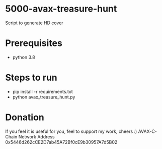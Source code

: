 # 5000-avax-treasure-hunt
Script to generate HD cover

# Prerequisites
- python 3.8
# Steps to run
- pip install -r requirements.txt
- python avax_treasure_hunt.py

# Donation
If you feel it is useful for you, feel to support my work, cheers :)
AVAX-C-Chain Network Address
0x5446d262cCE2D7ab45A72Bf0cE9b30957A7d5B02